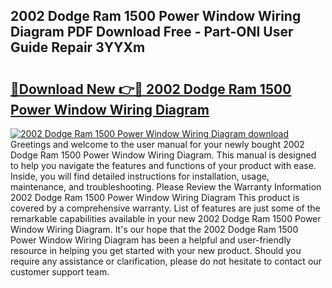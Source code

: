 ## 2002 Dodge Ram 1500 Power Window Wiring Diagram PDF Download Free - Part-ONI User Guide Repair 3YYXm

# <h2><a href="http://dfjejrg.blite.top/?on=2002+Dodge+Ram+1500+Power+Window+Wiring+Diagram">🔗Download New 👉🔴 2002 Dodge Ram 1500 Power Window Wiring Diagram</a></h2>

[![2002 Dodge Ram 1500 Power Window Wiring Diagram download](https://i.imgur.com/lujVjoI.png)](http://dfjejrg.blite.top/?on=2002+Dodge+Ram+1500+Power+Window+Wiring+Diagram)
Greetings and welcome to the user manual for your newly bought 2002 Dodge Ram 1500 Power Window Wiring Diagram. This manual is designed to help you navigate the features and functions of your product with ease. Inside, you will find detailed instructions for installation, usage, maintenance, and troubleshooting. Please Review the Warranty Information 2002 Dodge Ram 1500 Power Window Wiring Diagram This product is covered by a comprehensive warranty. List of features are just some of the remarkable capabilities available in your new 2002 Dodge Ram 1500 Power Window Wiring Diagram. It's our hope that the 2002 Dodge Ram 1500 Power Window Wiring Diagram has been a helpful and user-friendly resource in helping you get started with your new product. Should you require any assistance or clarification, please do not hesitate to contact our customer support team.
